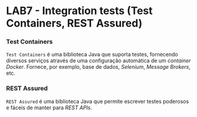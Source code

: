 # LAB7 - Integration tests (Test Containers, REST Assured)

### Test Containers

`Test Containers` é uma biblioteca Java que suporta testes, fornecendo diversos serviços através de uma configuração automática de um _container_ _Docker_. Fornece, por exemplo, base de dados, _Selenium_, _Message Brokers_, etc.

### REST Assured

`REST Assured` é uma biblioteca Java que permite escrever testes poderosos e fáceis de manter para _REST APIs_. 
